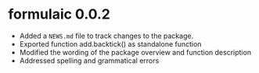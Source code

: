 # formulaic 0.0.2

* Added a `NEWS.md` file to track changes to the package.
* Exported function add.backtick() as standalone function
* Modified the wording of the package overview and function description
* Addressed spelling and grammatical errors

